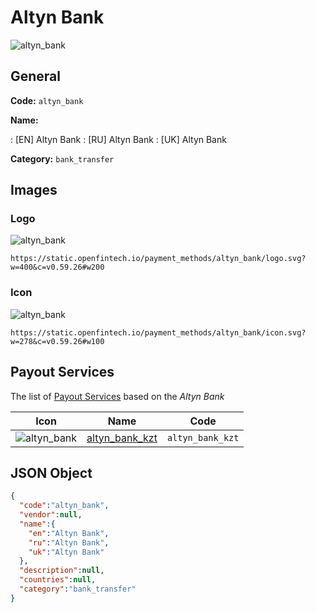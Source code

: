 
# Altyn Bank 
![altyn_bank](https://static.openfintech.io/payment_methods/altyn_bank/logo.svg?w=400&c=v0.59.26#w200)  

## General 
**Code:** `altyn_bank` 
 
**Name:** 
 
:	[EN] Altyn Bank 
:	[RU] Altyn Bank 
:	[UK] Altyn Bank 
 
**Category:** `bank_transfer` 
 

## Images 

### Logo 
![altyn_bank](https://static.openfintech.io/payment_methods/altyn_bank/logo.svg?w=400&c=v0.59.26#w200)  

```
https://static.openfintech.io/payment_methods/altyn_bank/logo.svg?w=400&c=v0.59.26#w200
```  

### Icon 
![altyn_bank](https://static.openfintech.io/payment_methods/altyn_bank/icon.svg?w=278&c=v0.59.26#w100)  

```
https://static.openfintech.io/payment_methods/altyn_bank/icon.svg?w=278&c=v0.59.26#w100
```  

## Payout Services 
 
The list of [Payout Services](/payout-services/) based on the _Altyn Bank_ 

|Icon|Name|Code| 
|:---:|:---:|:---:| 
|![altyn_bank](https://static.openfintech.io/payout_methods/altyn_bank/icon.svg?w=278&c=v0.59.26#w40) |[altyn_bank_kzt](/payout-services/altyn_bank_kzt/)|`altyn_bank_kzt`| 
 

## JSON Object 

```json
{
  "code":"altyn_bank",
  "vendor":null,
  "name":{
    "en":"Altyn Bank",
    "ru":"Altyn Bank",
    "uk":"Altyn Bank"
  },
  "description":null,
  "countries":null,
  "category":"bank_transfer"
}
```  
